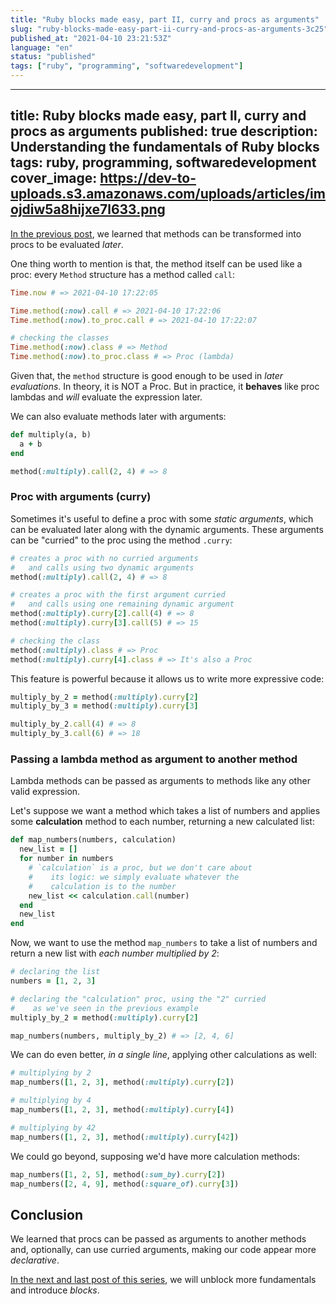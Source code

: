 ```yaml
---
title: "Ruby blocks made easy, part II, curry and procs as arguments"
slug: "ruby-blocks-made-easy-part-ii-curry-and-procs-as-arguments-3c25"
published_at: "2021-04-10 23:21:53Z"
language: "en"
status: "published"
tags: ["ruby", "programming", "softwaredevelopment"]
---
```


---
title: Ruby blocks made easy, part II, curry and procs as arguments
published: true
description: Understanding the fundamentals of Ruby blocks
tags: ruby, programming, softwaredevelopment
cover_image: https://dev-to-uploads.s3.amazonaws.com/uploads/articles/imojdiw5a8hijxe7l633.png
---
[In the previous post](https://dev.to/leandronsp/ruby-blocks-made-easy-part-i-methods-and-procs-ji2), we learned that methods can be transformed into procs to be evaluated _later_.

One thing worth to mention is that, the method itself can be used like a proc: every `Method` structure has a method called `call`:
```ruby
Time.now # => 2021-04-10 17:22:05

Time.method(:now).call # => 2021-04-10 17:22:06
Time.method(:now).to_proc.call # => 2021-04-10 17:22:07

# checking the classes
Time.method(:now).class # => Method
Time.method(:now).to_proc.class # => Proc (lambda)
```
Given that, the `method` structure is good enough to be used in _later evaluations_. In theory, it is NOT a Proc. But in practice, it **behaves** like proc lambdas and _will_ evaluate the expression later.

We can also evaluate methods later with arguments:
```ruby
def multiply(a, b)
  a + b
end

method(:multiply).call(2, 4) # => 8
```
### Proc with arguments (curry)
Sometimes it's useful to define a proc with some _static arguments_, which can be evaluated later along with the dynamic arguments. These arguments can be "curried" to the proc using the method `.curry`:
```ruby
# creates a proc with no curried arguments
#   and calls using two dynamic arguments
method(:multiply).call(2, 4) # => 8

# creates a proc with the first argument curried
#   and calls using one remaining dynamic argument
method(:multiply).curry[2].call(4) # => 8
method(:multiply).curry[3].call(5) # => 15

# checking the class
method(:multiply).class # => Proc
method(:multiply).curry[4].class # => It's also a Proc
```
This feature is powerful because it allows us to write more expressive code:
```ruby
multiply_by_2 = method(:multiply).curry[2]
multiply_by_3 = method(:multiply).curry[3]

multiply_by_2.call(4) # => 8
multiply_by_3.call(6) # => 18
```
### Passing a lambda method as argument to another method
Lambda methods can be passed as arguments to methods like any other valid expression. 
 
Let's suppose we want a method which takes a list of numbers and applies some **calculation** method to each number, returning a new calculated list:
```ruby
def map_numbers(numbers, calculation)
  new_list = []
  for number in numbers
    # `calculation` is a proc, but we don't care about
    #    its logic: we simply evaluate whatever the
    #    calculation is to the number
    new_list << calculation.call(number)
  end
  new_list
end
```
Now, we want to use the method `map_numbers` to take a list of numbers and return a new list with _each number multiplied by 2_:
```ruby
# declaring the list
numbers = [1, 2, 3]

# declaring the "calculation" proc, using the "2" curried
#    as we've seen in the previous example
multiply_by_2 = method(:multiply).curry[2]

map_numbers(numbers, multiply_by_2) # => [2, 4, 6]
```
We can do even better, _in a single line_, applying other calculations as well:
```ruby
# multiplying by 2
map_numbers([1, 2, 3], method(:multiply).curry[2])

# multiplying by 4
map_numbers([1, 2, 3], method(:multiply).curry[4])

# multiplying by 42
map_numbers([1, 2, 3], method(:multiply).curry[42])
```
We could go beyond, supposing we'd have more calculation methods:
```ruby
map_numbers([1, 2, 5], method(:sum_by).curry[2])
map_numbers([2, 4, 9], method(:square_of).curry[3])
```
## Conclusion
We learned that procs can be passed as arguments to another methods and, optionally, can use curried arguments, making our code appear more _declarative_.

[In the next and last post of this series](https://dev.to/leandronsp/ruby-blocks-made-easy-part-iii-grand-finale-blocks-and-syntactic-sugar-4d48), we will unblock more fundamentals and introduce _blocks_.
 



